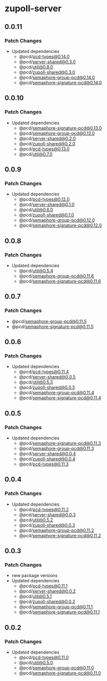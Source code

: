 # zupoll-server

## 0.0.11

### Patch Changes

- Updated dependencies
  - @pcd/pcd-types@0.14.0
  - @pcd/server-shared@0.3.0
  - @pcd/util@0.8.0
  - @pcd/zupoll-shared@0.3.0
  - @pcd/semaphore-group-pcd@0.14.0
  - @pcd/semaphore-signature-pcd@0.14.0

## 0.0.10

### Patch Changes

- Updated dependencies
  - @pcd/semaphore-signature-pcd@0.13.0
  - @pcd/semaphore-group-pcd@0.13.0
  - @pcd/server-shared@0.2.0
  - @pcd/zupoll-shared@0.2.0
  - @pcd/pcd-types@0.13.0
  - @pcd/util@0.7.0

## 0.0.9

### Patch Changes

- Updated dependencies
  - @pcd/pcd-types@0.12.0
  - @pcd/server-shared@0.1.0
  - @pcd/util@0.6.0
  - @pcd/zupoll-shared@0.1.0
  - @pcd/semaphore-group-pcd@0.12.0
  - @pcd/semaphore-signature-pcd@0.12.0

## 0.0.8

### Patch Changes

- Updated dependencies
  - @pcd/util@0.5.4
  - @pcd/semaphore-group-pcd@0.11.6
  - @pcd/semaphore-signature-pcd@0.11.6

## 0.0.7

### Patch Changes

- @pcd/semaphore-group-pcd@0.11.5
- @pcd/semaphore-signature-pcd@0.11.5

## 0.0.6

### Patch Changes

- Updated dependencies
  - @pcd/pcd-types@0.11.4
  - @pcd/server-shared@0.0.5
  - @pcd/util@0.5.3
  - @pcd/zupoll-shared@0.0.5
  - @pcd/semaphore-group-pcd@0.11.4
  - @pcd/semaphore-signature-pcd@0.11.4

## 0.0.5

### Patch Changes

- Updated dependencies
  - @pcd/semaphore-signature-pcd@0.11.3
  - @pcd/semaphore-group-pcd@0.11.3
  - @pcd/server-shared@0.0.4
  - @pcd/zupoll-shared@0.0.4
  - @pcd/pcd-types@0.11.3

## 0.0.4

### Patch Changes

- Updated dependencies
  - @pcd/pcd-types@0.11.2
  - @pcd/server-shared@0.0.3
  - @pcd/util@0.5.2
  - @pcd/zupoll-shared@0.0.3
  - @pcd/semaphore-group-pcd@0.11.2
  - @pcd/semaphore-signature-pcd@0.11.2

## 0.0.3

### Patch Changes

- new package versions
- Updated dependencies
  - @pcd/pcd-types@0.11.1
  - @pcd/server-shared@0.0.2
  - @pcd/util@0.5.1
  - @pcd/zupoll-shared@0.0.2
  - @pcd/semaphore-group-pcd@0.11.1
  - @pcd/semaphore-signature-pcd@0.11.1

## 0.0.2

### Patch Changes

- Updated dependencies
  - @pcd/pcd-types@0.11.0
  - @pcd/util@0.5.0
  - @pcd/semaphore-group-pcd@0.11.0
  - @pcd/semaphore-signature-pcd@0.11.0
